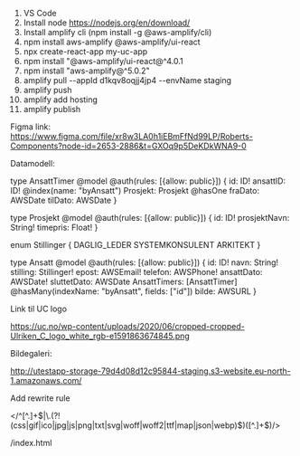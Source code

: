 1. VS Code
2. Install node https://nodejs.org/en/download/
3. Install amplify cli (npm install -g @aws-amplify/cli)
4. npm install aws-amplify @aws-amplify/ui-react
5. npx create-react-app my-uc-app
6. npm install "@aws-amplify/ui-react@^4.0.1
7. npm install "aws-amplify@^5.0.2"
8. amplify pull --appId d1kqv8oqjj4jp4 --envName staging
9. amplify push
10. amplify add hosting
11. amplify publish

Figma link:
https://www.figma.com/file/xr8w3LA0h1iEBmFfNd99LP/Roberts-Components?node-id=2653-2886&t=GXOq9p5DeKDkWNA9-0


Datamodell:

type AnsattTimer @model @auth(rules: [{allow: public}]) {
  id: ID!
  ansattID: ID! @index(name: "byAnsatt")
  Prosjekt: Prosjekt @hasOne
  fraDato: AWSDate
  tilDato: AWSDate
}

type Prosjekt @model @auth(rules: [{allow: public}]) {
  id: ID!
  prosjektNavn: String!
  timepris: Float!
}

enum Stillinger {
  DAGLIG_LEDER
  SYSTEMKONSULENT
  ARKITEKT
}

type Ansatt @model @auth(rules: [{allow: public}]) {
  id: ID!
  navn: String!  
  stilling: Stillinger!
  epost: AWSEmail!
  telefon: AWSPhone!
  ansattDato: AWSDate!
  sluttetDato: AWSDate
  AnsattTimers: [AnsattTimer] @hasMany(indexName: "byAnsatt", fields: ["id"])
  bilde: AWSURL
}

Link til UC logo

https://uc.no/wp-content/uploads/2020/06/cropped-cropped-Ulriken_C_logo_white_rgb-e1591863674845.png

Bildegaleri:

http://utestapp-storage-79d4d08d12c95844-staging.s3-website.eu-north-1.amazonaws.com/

Add rewrite rule

</^[^.]+$|\.(?!(css|gif|ico|jpg|js|png|txt|svg|woff|woff2|ttf|map|json|webp)$)([^.]+$)/>

/index.html



